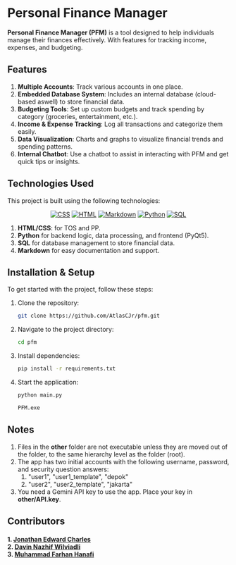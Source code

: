 # Personal Finance Manager

**Personal Finance Manager (PFM)** is a tool designed to help individuals manage their finances effectively. With features for tracking income, expenses, and budgeting. 

## Features

1. **Multiple Accounts**: Track various accounts in one place.
2. **Embedded Database System**: Includes an internal database (cloud-based aswell) to store financial data.
3. **Budgeting Tools**: Set up custom budgets and track spending by category (groceries, entertainment, etc.).
4. **Income & Expense Tracking**: Log all transactions and categorize them easily.
5. **Data Visualization**: Charts and graphs to visualize financial trends and spending patterns.
6. **Internal Chatbot**: Use a chatbot to assist in interacting with PFM and get quick tips or insights.

## Technologies Used

This project is built using the following technologies:

<p align="center">
    <a href="https://github.com/search?q=user%3ADenverCoder1+language%3Acss">
        <img alt="CSS" src="https://img.shields.io/badge/CSS-1572B6.svg?logo=css3&logoColor=white"></a>
    <a href="https://github.com/search?q=user%3ADenverCoder1+language%3Ahtml">
        <img alt="HTML" src="https://img.shields.io/badge/HTML-E34F26.svg?logo=html5&logoColor=white"></a>
    <a href="https://github.com/search?q=user%3ADenverCoder1+language%3Amarkdown">
        <img alt="Markdown" src="https://img.shields.io/badge/Markdown-000000.svg?logo=markdown&logoColor=white"></a>
    <a href="https://github.com/search?q=user%3ADenverCoder1+language%3Apython">
        <img alt="Python" src="https://img.shields.io/badge/Python-14354C.svg?logo=python&logoColor=white"></a>
    <a href="https://github.com/search?q=user%3ADenverCoder1+language%3Asql">
        <img alt="SQL" src="https://custom-icon-badges.demolab.com/badge/SQL-025E8C.svg?logo=database&logoColor=white"></a>
</p>

1. **HTML/CSS**: for TOS and PP.
2. **Python** for backend logic, data processing, and frontend (PyQt5).
3. **SQL** for database management to store financial data.
4. **Markdown** for easy documentation and support.

## Installation & Setup

To get started with the project, follow these steps:

1. Clone the repository:
    ```bash
    git clone https://github.com/AtlasCJr/pfm.git
    ```
2. Navigate to the project directory:
    ```bash
    cd pfm
    ```
3. Install dependencies:
    ```bash
    pip install -r requirements.txt
    ```
4. Start the application:
    ```bash
    python main.py
    ```
    ```bash
    PFM.exe
    ```

## Notes
1. Files in the **other** folder are not executable unless they are moved out of the folder, to the same hierarchy level as the folder (root).
2. The app has two initial accounts with the following username, password, and security question answers:
    1. "user1", "user1_template", "depok"
    2. "user2", "user2_template", "jakarta"
3. You need a Gemini API key to use the app. Place your key in **other/API.key**.
    
## Contributors

<h4>
1. <a href="https://github.com/AtlasCJr">Jonathan Edward Charles</a><br/>
2. <a href="https://github.com/PinZapPin">Davin Nazhif Wilviadli</a><br/>
3. <a href="https://github.com/farhanhanafi">Muhammad Farhan Hanafi</a><br/>
</h4>